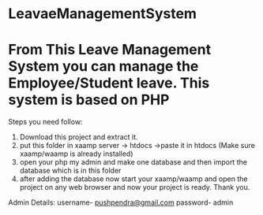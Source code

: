 # LeavaeManagementSystem
# From This Leave Management System you can manage the Employee/Student leave. This system is based on PHP 
Steps you need follow:
1. Download this project and extract it.
2. put this folder in xaamp server -> htdocs ->paste it in htdocs (Make sure xaamp/waamp is already installed)
3. open your php my admin and make one database and then import the database which is in this folder
4. after adding the database now start your xaamp/waamp and open the project on any web browser and now your project is ready.
   Thank you. 

Admin Details:
username- pushpendra@gmail.com
password- admin

